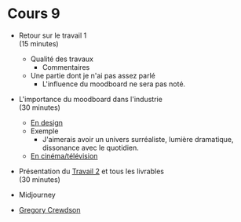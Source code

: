 # Cours 9

<style>.md-footer{display:none;}</style>

* Retour sur le travail 1 <br> (15 minutes)
  * Qualité des travaux <br>
    * Commentaires <br>
  * Une partie dont je n'ai pas assez parlé <br>
    * L'influence du moodboard ne sera pas noté. <br>
* L'importance du moodboard dans l'industrie <br> (30 minutes)
  * [En design](https://www.makerandmoxie.com/blog/moodboards) <br>
  * Exemple
    * J'aimerais avoir un univers surréaliste, lumière dramatique, dissonance avec le quotidien.
  * [En cinéma/télévision](https://www.youtube.com/watch?v=p03cRSbIQFU) <br>

* Présentation du [Travail 2](projet02.md) et tous les livrables <br> (30 minutes)


* Midjourney 

 * [Gregory Crewdson](https://www.dansloeilduphotographe.fr/articles/gregory-crewdson-untitled-summer-summer-rain-from-the-series-nbspbeneath-the-rosesnbsp-2004) 

